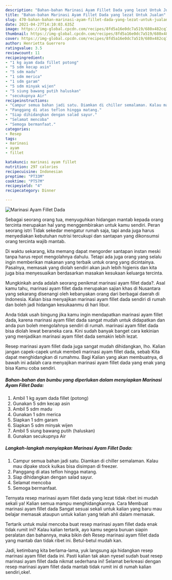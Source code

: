 ```yaml
---
description: "Bahan-bahan Marinasi Ayam Fillet Dada yang lezat Untuk Jualan"
title: "Bahan-bahan Marinasi Ayam Fillet Dada yang lezat Untuk Jualan"
slug: 470-bahan-bahan-marinasi-ayam-fillet-dada-yang-lezat-untuk-jualan
date: 2021-04-27T14:10:03.635Z
image: https://img-global.cpcdn.com/recipes/8fd5a16e0dc7a519/680x482cq70/marinasi-ayam-fillet-dada-foto-resep-utama.jpg
thumbnail: https://img-global.cpcdn.com/recipes/8fd5a16e0dc7a519/680x482cq70/marinasi-ayam-fillet-dada-foto-resep-utama.jpg
cover: https://img-global.cpcdn.com/recipes/8fd5a16e0dc7a519/680x482cq70/marinasi-ayam-fillet-dada-foto-resep-utama.jpg
author: Henrietta Guerrero
ratingvalue: 3.5
reviewcount: 11
recipeingredient:
- "1 kg ayam dada fillet potong"
- "5 sdm kecap asin"
- "5 sdm madu"
- "1 sdm merica"
- "1 sdm garam"
- "5 sdm minyak wijen"
- "5 siung bawang putih haluskan"
- "secukupnya Air"
recipeinstructions:
- "Campur semua bahan jadi satu. Diamkan di chiller semalaman. Kalau mau dipake stock kulkas bisa disimpan di freezer."
- "Panggang di atas teflon hingga matang."
- "Siap dihidangkan dengan salad sayur."
- "Selamat mencoba"
- "Semoga bermanfaat."
categories:
- Resep
tags:
- marinasi
- ayam
- fillet

katakunci: marinasi ayam fillet 
nutrition: 297 calories
recipecuisine: Indonesian
preptime: "PT33M"
cooktime: "PT57M"
recipeyield: "4"
recipecategory: Dinner

---
```



![Marinasi Ayam Fillet Dada](https://img-global.cpcdn.com/recipes/8fd5a16e0dc7a519/680x482cq70/marinasi-ayam-fillet-dada-foto-resep-utama.jpg)

Sebagai seorang orang tua, menyuguhkan hidangan mantab kepada orang tercinta merupakan hal yang menggembirakan untuk kamu sendiri. Peran seorang istri Tidak sekedar mengatur rumah saja, tapi anda juga harus menyediakan kebutuhan nutrisi tercukupi dan santapan yang dikonsumsi orang tercinta wajib mantab.

Di waktu  sekarang, kita memang dapat mengorder santapan instan meski tanpa harus repot mengolahnya dahulu. Tetapi ada juga orang yang selalu ingin memberikan makanan yang terbaik untuk orang yang dicintainya. Pasalnya, memasak yang diolah sendiri akan jauh lebih higienis dan kita juga bisa menyesuaikan berdasarkan masakan kesukaan keluarga tercinta. 



Mungkinkah anda adalah seorang penikmat marinasi ayam fillet dada?. Asal kamu tahu, marinasi ayam fillet dada merupakan sajian khas di Nusantara yang sekarang disenangi oleh kebanyakan orang dari berbagai daerah di Indonesia. Kalian bisa menyajikan marinasi ayam fillet dada sendiri di rumah dan boleh jadi hidangan kesukaanmu di hari libur.

Anda tidak usah bingung jika kamu ingin mendapatkan marinasi ayam fillet dada, karena marinasi ayam fillet dada sangat mudah untuk didapatkan dan anda pun boleh mengolahnya sendiri di rumah. marinasi ayam fillet dada bisa diolah lewat beraneka cara. Kini sudah banyak banget cara kekinian yang menjadikan marinasi ayam fillet dada semakin lebih lezat.

Resep marinasi ayam fillet dada juga sangat mudah dihidangkan, lho. Kalian jangan capek-capek untuk membeli marinasi ayam fillet dada, sebab Kita dapat menghidangkan di rumahmu. Bagi Kalian yang akan membuatnya, di bawah ini adalah cara menyajikan marinasi ayam fillet dada yang enak yang bisa Kamu coba sendiri.

<!--inarticleads1-->

##### Bahan-bahan dan bumbu yang diperlukan dalam menyiapkan Marinasi Ayam Fillet Dada:

1. Ambil 1 kg ayam dada fillet (potong)
1. Gunakan 5 sdm kecap asin
1. Ambil 5 sdm madu
1. Gunakan 1 sdm merica
1. Siapkan 1 sdm garam
1. Siapkan 5 sdm minyak wijen
1. Ambil 5 siung bawang putih (haluskan)
1. Gunakan secukupnya Air




<!--inarticleads2-->

##### Langkah-langkah menyiapkan Marinasi Ayam Fillet Dada:

1. Campur semua bahan jadi satu. Diamkan di chiller semalaman. Kalau mau dipake stock kulkas bisa disimpan di freezer.
1. Panggang di atas teflon hingga matang.
1. Siap dihidangkan dengan salad sayur.
1. Selamat mencoba
1. Semoga bermanfaat.




Ternyata resep marinasi ayam fillet dada yang lezat tidak ribet ini mudah sekali ya! Kalian semua mampu menghidangkannya. Cara Membuat marinasi ayam fillet dada Sangat sesuai sekali untuk kalian yang baru mau belajar memasak ataupun untuk kalian yang telah ahli dalam memasak.

Tertarik untuk mulai mencoba buat resep marinasi ayam fillet dada enak tidak rumit ini? Kalau kalian tertarik, ayo kamu segera buruan siapin peralatan dan bahannya, maka bikin deh Resep marinasi ayam fillet dada yang mantab dan tidak ribet ini. Betul-betul mudah kan. 

Jadi, ketimbang kita berlama-lama, yuk langsung aja hidangkan resep marinasi ayam fillet dada ini. Pasti kalian tak akan nyesel sudah buat resep marinasi ayam fillet dada nikmat sederhana ini! Selamat berkreasi dengan resep marinasi ayam fillet dada mantab tidak rumit ini di rumah kalian sendiri,oke!.

